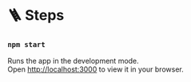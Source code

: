 # 🪜 Steps 
### `npm start`

Runs the app in the development mode.\
Open [http://localhost:3000](http://localhost:3001) to view it in your browser.


